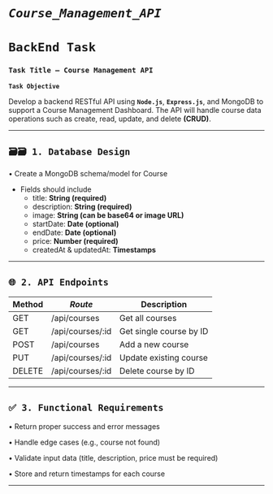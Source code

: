 # ***```Course_Management_API```***

# **```BackEnd Task```**

### **```Task Title – Course Management API```**


**```Task Objective```**

Develop a backend RESTful API using **```Node.js```**, **```Express.js```**, and MongoDB to support a Course Management Dashboard. The API will handle course data operations such as create, read,
update, and delete **(CRUD)**.

--- 

## **```🗃🗃 1. Database Design```**

• Create a MongoDB schema/model for Course

* Fields should include
    * title: **String (required)**
    * description: **String (required)**
    * image: **String (can be base64 or image URL)**
    * startDate: **Date (optional)**
    * endDate: **Date (optional)**
    * price: **Number (required)**
    * createdAt & updatedAt: **Timestamps**
---

## **```🌐 2. API Endpoints```**

|**Method** |       ***Route***    |    **Description**        |
|-----------|----------------------|---------------------------|
| GET       |  /api/courses        |  Get all courses          |
| GET       |  /api/courses/:id    |  Get single course by ID  |
| POST      |  /api/courses        |  Add a new course         |
| PUT       |  /api/courses/:id    |  Update existing course   |
| DELETE    |  /api/courses/:id    |  Delete course by ID      |
----------------------------------------------------------------


## **```✅ 3. Functional Requirements```**

• Return proper success and error messages

• Handle edge cases (e.g., course not found)

• Validate input data (title, description, price must be required)

• Store and return timestamps for each course

---